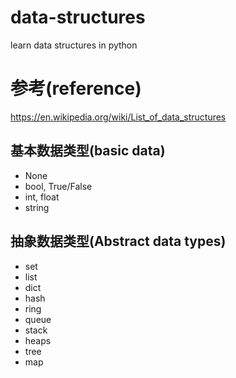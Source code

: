 # data-structures
learn data structures in python

# 参考(reference)
https://en.wikipedia.org/wiki/List_of_data_structures

## 基本数据类型(basic data)
  - None
  - bool, True/False
  - int, float
  - string

## 抽象数据类型(Abstract data types)
  - set
  - list
  - dict
  - hash
  - ring
  - queue
  - stack
  - heaps
  - tree
  - map
